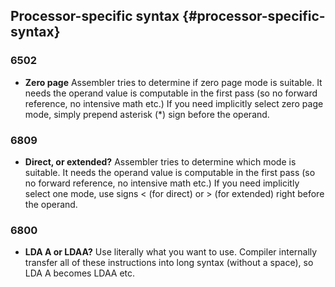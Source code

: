 ## Processor-specific syntax {#processor-specific-syntax}

### 6502

* **Zero page**
  Assembler tries to determine if zero page mode is suitable. It needs the operand value is computable in the first pass \(so no forward reference, no intensive math etc.\) If you need implicitly select zero page mode, simply prepend asterisk \(\*\) sign before the operand.

### 6809

* **Direct, or extended?**
  Assembler tries to determine which mode is suitable. It needs the operand value is computable in the first pass \(so no forward reference, no intensive math etc.\) If you need implicitly select one mode, use signs 
  &lt;
   \(for direct\) or 
  &gt;
   \(for extended\) right before the operand.

### 6800

* **LDA A or LDAA?**
  Use literally what you want to use. Compiler internally transfer all of these instructions into long syntax \(without a space\), so LDA A becomes LDAA etc.



